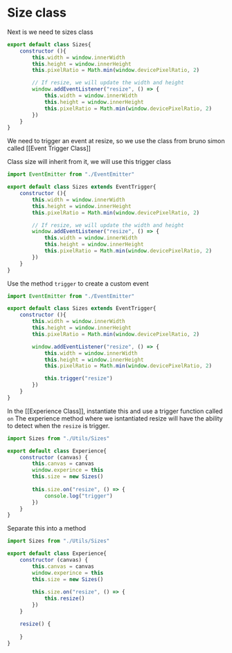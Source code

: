 # Size class
Next is we need te sizes class
```js
export default class Sizes{
    constructor (){
        this.width = window.innerWidth
        this.height = window.innerHeight
        this.pixelRatio = Math.min(window.devicePixelRatio, 2)

		// If resize, we will update the width and height
        window.addEventListener("resize", () => {
            this.width = window.innerWidth
            this.height = window.innerHeight
            this.pixelRatio = Math.min(window.devicePixelRatio, 2)
        })
    }
}
```

We need to trigger an event at resize, so we use the class from bruno simon called [[Event Trigger Class]]

Class size will inherit from it, we will use this trigger class 
```js
import EventEmitter from "./EventEmitter"

export default class Sizes extends EventTrigger{
    constructor (){
        this.width = window.innerWidth
        this.height = window.innerHeight
        this.pixelRatio = Math.min(window.devicePixelRatio, 2)

		// If resize, we will update the width and height
        window.addEventListener("resize", () => {
            this.width = window.innerWidth
            this.height = window.innerHeight
            this.pixelRatio = Math.min(window.devicePixelRatio, 2)
        })
    }
}
```

Use the method `trigger` to create a custom event

```js
import EventEmitter from "./EventEmitter"

export default class Sizes extends EventTrigger{
    constructor (){
        this.width = window.innerWidth
        this.height = window.innerHeight
        this.pixelRatio = Math.min(window.devicePixelRatio, 2)

        window.addEventListener("resize", () => {
            this.width = window.innerWidth
            this.height = window.innerHeight
            this.pixelRatio = Math.min(window.devicePixelRatio, 2)

			this.trigger("resize")
        })
    }
}
```

In the [[Experience Class]], instantiate this and use a trigger function called `on`
The experience method where we isntantiated resize will have the ability to detect when the `resize` is trigger. 
```js
import Sizes from "./Utils/Sizes"

export default class Experience{
    constructor (canvas) {
        this.canvas = canvas
        window.experince = this
        this.size = new Sizes()
        
        this.size.on("resize", () => {
	        console.log("trigger")
        })
    }
}
```

Separate this into a method
```js
import Sizes from "./Utils/Sizes"

export default class Experience{
    constructor (canvas) {
        this.canvas = canvas
        window.experince = this
        this.size = new Sizes()
        
        this.size.on("resize", () => {
	        this.resize()
        })
    }

	resize() {
	
	}
}
```

